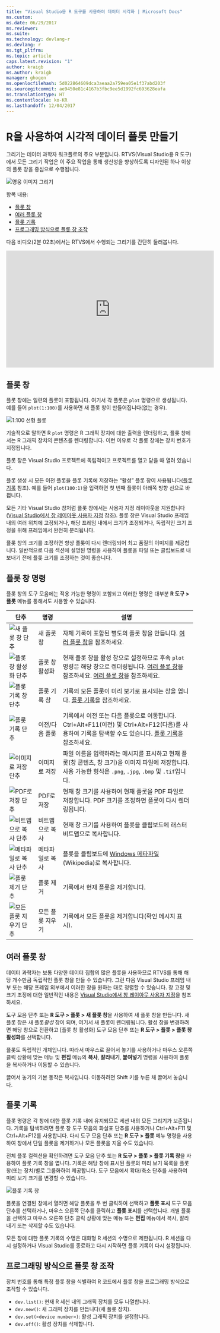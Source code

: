 ```yaml
---
title: "Visual Studio용 R 도구를 사용하여 데이터 시각화 | Microsoft Docs"
ms.custom: 
ms.date: 06/29/2017
ms.reviewer: 
ms.suite: 
ms.technology: devlang-r
ms.devlang: r
ms.tgt_pltfrm: 
ms.topic: article
caps.latest.revision: "1"
author: kraigb
ms.author: kraigb
manager: ghogen
ms.openlocfilehash: 5d022864609dca3aeaa2a759ea05e1f37abd203f
ms.sourcegitcommit: ae9450e81c4167b3fbc9ee5d1992fc693628eafa
ms.translationtype: HT
ms.contentlocale: ko-KR
ms.lasthandoff: 12/04/2017
---
```

# <a name="creating-visual-data-plots-with-r"></a>R을 사용하여 시각적 데이터 플롯 만들기

그리기는 데이터 과학자 워크플로의 주요 부분입니다. RTVS(Visual Studio용 R 도구)에서 모든 그리기 작업은 이 주요 작업을 통해 생산성을 향상하도록 디자인된 하나 이상의 플롯 창을 중심으로 수행됩니다.

![영웅 이미지 그리기](media/plotting-hero-image.png)

항목 내용:

- [플롯 창](#the-plot-window)
- [여러 플롯 창](#multiple-plot-windows)
- [플롯 기록](#plot-history)
- [프로그래밍 방식으로 플롯 창 조작](#programmatically-manipulating-plot-windows)

다음 비디오(2분 02초)에서는 RTVS에서 수행되는 그리기를 간단히 둘러봅니다.

<iframe width="560" height="315" src="https://www.youtube.com/embed/ZTbKmz5RSgY" frameborder="0" allowfullscreen></iframe>

## <a name="the-plot-window"></a>플롯 창

플롯 창에는 일련의 플롯이 포함됩니다. 여기서 각 플롯은 `plot` 명령으로 생성됩니다. 예를 들어 `plot(1:100)`를 사용하면 새 플롯 창이 만들어집니다(없는 경우).

![1:100 선형 플롯](media/plotting-1-to-100.png)

기술적으로 말하면 R `plot` 명령은 R 그래픽 장치에 대한 출력을 렌더링하고, 플롯 창에서는 R 그래픽 장치의 콘텐츠를 렌더링합니다. 이런 이유로 각 플롯 창에는 장치 번호가 지정됩니다.

플롯 창은 Visual Studio 프로젝트에 독립적이고 프로젝트를 열고 닫을 때 열려 있습니다.

플롯 생성 시 모든 이전 플롯을 플롯 기록에 저장하는 “활성” 플롯 창이 사용됩니다([플롯 기록](#plot-history) 참조). 예를 들어 `plot(100:1)`을 입력하면 첫 번째 플롯이 아래쪽 방향 선으로 바뀝니다.

모든 기타 Visual Studio 창처럼 플롯 창에서는 사용자 지정 레이아웃을 지원합니다([Visual Studio에서 창 레이아웃 사용자 지정](../ide/customizing-window-layouts-in-visual-studio.md) 참조). 플롯 창은 Visual Studio 프레임 내의 여러 위치에 고정되거나, 해당 프레임 내에서 크기가 조정되거나, 독립적인 크기 조정을 위해 프레임에서 완전히 분리됩니다. 

플롯 창의 크기를 조정하면 항상 플롯이 다시 렌더링되어 최고 품질의 이미지를 제공합니다. 일반적으로 다음 섹션에 설명된 명령을 사용하여 플롯을 파일 또는 클립보드로 내보내기 전에 플롯 크기를 조정하는 것이 좋습니다.

## <a name="plot-window-commands"></a>플롯 창 명령

플롯 창의 도구 모음에는 적용 가능한 명령이 포함되고 이러한 명령은 대부분 **R 도구 > 플롯** 메뉴를 통해서도 사용할 수 있습니다.

| 단추 | 명령 | 설명 | 
| --- | --- | --- |
| ![새 플롯 창 단추](media/plotting-toolbar-01-new-plot-window.png) | 새 플롯 창 | 자체 기록이 포함된 별도의 플롯 창을 만듭니다. [여러 플롯 창](#multiple-plot-windows)을 참조하세요. |
| ![플롯 창 활성화 단추](media/plotting-toolbar-02-activate-plot-window.png) | 플롯 창 활성화 | 현재 플롯 창을 활성 창으로 설정하므로 후속 `plot` 명령은 해당 창으로 렌더링됩니다. [여러 플롯 창](#multiple-plot-windows)을 참조하세요. [여러 플롯 창](#multiple-plot-windows)을 참조하세요. |
| ![플롯 기록 창 단추](media/plotting-toolbar-03-plot-history.png) | 플롯 기록 창 | 기록의 모든 플롯이 미리 보기로 표시되는 창을 엽니다. [플롯 기록](#plot-history)을 참조하세요. |
| ![플롯 기록 단추](media/plotting-toolbar-04-plot-history-arrows.png) | 이전/다음 플롯 |  기록에서 이전 또는 다음 플롯으로 이동합니다. Ctrl+Alt+F11(이전) 및 Ctrl+Alt+F12(다음)를 사용하여 기록을 탐색할 수도 있습니다. [플롯 기록](#plot-history)을 참조하세요. |
| ![이미지로 저장 단추](media/plotting-toolbar-05-save-as-image.png)| 이미지로 저장 | 파일 이름을 입력하라는 메시지를 표시하고 현재 플롯(창 콘텐츠, 창 크기)을 이미지 파일에 저장합니다. 사용 가능한 형식은 `.png`, `.jpg`, `.bmp` 및 `.tif`입니다. |
| ![PDF로 저장 단추](media/plotting-toolbar-06-save-as-pdf.png)| PDF로 저장 | 현재 창 크기를 사용하여 현재 플롯을 PDF 파일로 저장합니다. PDF 크기를 조정하면 플롯이 다시 렌더링됩니다. |
| ![비트맵으로 복사 단추](media/plotting-toolbar-07-copy-as-bitmap.png)| 비트맵으로 복사 | 현재 창 크기를 사용하여 플롯을 클립보드에 래스터 비트맵으로 복사합니다. | 
| ![메타파일로 복사 단추](media/plotting-toolbar-08-copy-as-metafile.png)| 메타파일로 복사 | 플롯을 클립보드에 [Windows 메타파일](https://en.wikipedia.org/wiki/Windows_Metafile)(Wikipedia)로 복사합니다. | 
| ![플롯 제거 단추](media/plotting-toolbar-09-remove-plot.png)| 플롯 제거 | 기록에서 현재 플롯을 제거합니다. |
| ![모든 플롯 지우기 단추](media/plotting-toolbar-10-clear-all-plots.png) | 모든 플롯 지우기 | 기록에서 모든 플롯을 제거합니다(확인 메시지 표시). |

## <a name="multiple-plot-windows"></a>여러 플롯 창

데이터 과학자는 보통 다양한 데이터 집합의 많은 플롯을 사용하므로 RTVS를 통해 해당 개수만큼 독립적인 플롯 창을 만들 수 있습니다. 그런 다음 Visual Studio 프레임 내부 또는 해당 프레임 외부에서 이러한 창을 원하는 대로 정렬할 수 있습니다. 창 고정 및 크기 조정에 대한 일반적인 내용은 [Visual Studio에서 창 레이아웃 사용자 지정](../ide/customizing-window-layouts-in-visual-studio.md)을 참조하세요.

도구 모음 단추 또는 **R 도구 > 플롯 > 새 플롯 창**을 사용하여 새 플롯 창을 만듭니다. 새 플롯 창은 새 플롯*활성* 창이 되며, 여기서 새 플롯이 렌더링됩니다. 활성 창을 변경하려면 해당 창으로 전환하고 [플롯 창 활성화] 도구 모음 단추 또는 **R 도구 > 플롯 > 플롯 창 활성화**를 선택합니다.

플롯도 독립적인 개체입니다. 따라서 마우스로 끌어서 놓기를 사용하거나 마우스 오른쪽 클릭 상황에 맞는 메뉴 및 **편집** 메뉴의 **복사**, **잘라내기**, **붙여넣기** 명령을 사용하여 플롯을 복사하거나 이동할 수 있습니다.

끌어서 놓기의 기본 동작은 복사입니다. 이동하려면 Shift 키를 누른 채 끌어서 놓습니다.

## <a name="plot-history"></a>플롯 기록

플롯 명령은 각 창에 대한 플롯 기록 내에 유지되므로 세션 내의 모든 그리기가 보존됩니다. 기록을 탐색하려면 플롯 창 도구 모음의 화살표 단추를 사용하거나 Ctrl+Alt+F11 및 Ctrl+Alt+F12를 사용합니다. 다시 도구 모음 단추 또는 **R 도구 > 플롯** 메뉴 명령을 사용하여 창에서 단일 플롯을 제거하거나 모든 플롯을 지울 수도 있습니다.

전체 플롯 컬렉션을 확인하려면 도구 모음 단추 또는 **R 도구 > 플롯 > 플롯 기록 창**을 사용하여 플롯 기록 창을 엽니다.
기록은 해당 창에 표시된 플롯의 미리 보기 목록을 플롯 창(또는 장치)별로 그룹화하여 제공합니다. 도구 모음에서 확대/축소 단추를 사용하여 미리 보기 크기를 변경할 수 있습니다.

![플롯 기록 창](media/plotting-plot-history-window.png)

플롯을 연결된 창에서 열려면 해당 플롯을 두 번 클릭하여 선택하고 **플롯 표시** 도구 모음 단추를 선택하거나, 마우스 오른쪽 단추를 클릭하고 **플롯 표시**를 선택합니다. 개별 플롯을 선택하고 마우스 오른쪽 단추 클릭 상황에 맞는 메뉴 또는 **편집** 메뉴에서 복사, 잘라내기 또는 삭제할 수도 있습니다.

모든 창에 대한 플롯 기록의 수명은 대화형 R 세션의 수명으로 제한됩니다. R 세션을 다시 설정하거나 Visual Studio를 종료하고 다시 시작하면 플롯 기록이 다시 설정됩니다.

## <a name="programmatically-manipulating-plot-windows"></a>프로그래밍 방식으로 플롯 창 조작

장치 번호를 통해 특정 플롯 창을 식별하여 R 코드에서 플롯 창을 프로그래밍 방식으로 조작할 수 있습니다. 

- `dev.list()`: 현재 R 세션 내의 그래픽 장치를 모두 나열합니다.
- `dev.new()`: 새 그래픽 장치를 만듭니다(새 플롯 장치).
- `dev.set(<device number>)`: 활성 그래픽 장치를 설정합니다.
- `dev.off()`: 활성 장치를 삭제합니다.
